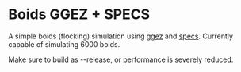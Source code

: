 # Boids GGEZ + SPECS
A simple boids (flocking) simulation using [ggez](https://github.com/ggez/ggez) and [specs](https://github.com/slide-rs/specs). Currently capable of simulating 6000 boids.

Make sure to build as --release, or performance is severely reduced.